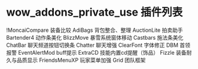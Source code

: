 wow_addons_private_use
插件列表
======================

!MoncaiCompare 装备比较
AdiBags 背包整合、整理
AuctionLite 拍卖助手
Bartender4 动作条美化
BlizzMove 暴雪系统窗体移动
Castbars 施法条美化
ChatBar 聊天频道按钮切换条
Chatter 聊天增强
ClearFont 字体修正
DBM 首领报警
EventAlertMod buff提示
ExtraCD 技能内置cd提醒（饰品）
Fizzle 装备耐久与品质显示
FriendsMenuXP 玩家菜单加强
Grid 团队框架


